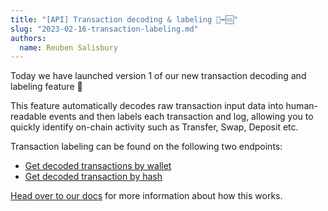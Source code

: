 ```yaml
---
title: "[API] Transaction decoding & labeling 🔣➡🆒"
slug: "2023-02-16-transaction-labeling.md"
authors:
  name: Reuben Salisbury
---
```


Today we have launched version 1 of our new transaction decoding and labeling feature 🥳

This feature automatically decodes raw transaction input data into human-readable events and then labels each transaction and log, allowing you to quickly identify on-chain activity such as Transfer, Swap, Deposit etc.

Transaction labeling can be found on the following two endpoints:

- [Get decoded transactions by wallet](/web3-data-api/reference/get-wallet-transactions-verbose)
- [Get decoded transaction by hash](/web3-data-api/reference/get-transaction-verbose)

[Head over to our docs](https://docs.moralis.io/web3-data-api/transaction-labelling) for more information about how this works.

